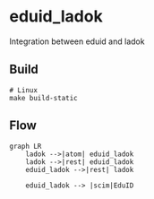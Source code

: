 # eduid_ladok
Integration between eduid and ladok

## Build
```
# Linux
make build-static
```

## Flow
```mermaid
graph LR
    ladok -->|atom| eduid_ladok
    ladok -->|rest| eduid_ladok
    eduid_ladok -->|rest| ladok

    eduid_ladok --> |scim|EduID
```     